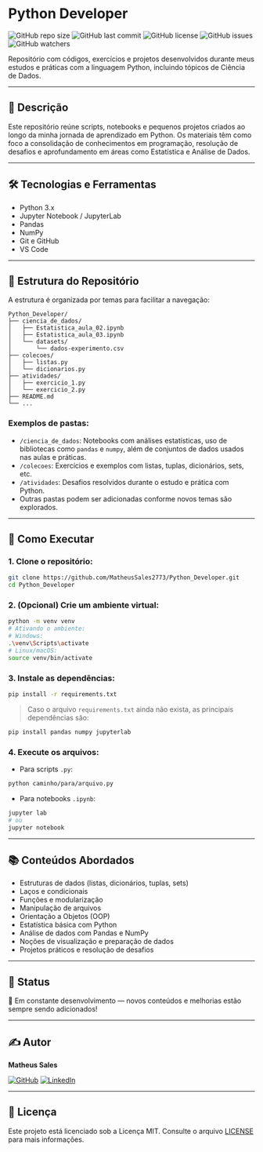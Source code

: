# Python Developer

![GitHub repo size](https://img.shields.io/github/repo-size/MatheusSales2773/Python_Developer)
![GitHub last commit](https://img.shields.io/github/last-commit/MatheusSales2773/Python_Developer)
![GitHub license](https://img.shields.io/github/license/MatheusSales2773/Python_Developer)
![GitHub issues](https://img.shields.io/github/issues/MatheusSales2773/Python_Developer)
![GitHub watchers](https://img.shields.io/github/watchers/MatheusSales2773/Python_Developer?style=social)

Repositório com códigos, exercícios e projetos desenvolvidos durante meus estudos e práticas com a linguagem Python, incluindo tópicos de Ciência de Dados.

---

## 📌 Descrição

Este repositório reúne scripts, notebooks e pequenos projetos criados ao longo da minha jornada de aprendizado em Python. Os materiais têm como foco a consolidação de conhecimentos em programação, resolução de desafios e aprofundamento em áreas como Estatística e Análise de Dados.

---

## 🛠️ Tecnologias e Ferramentas

- Python 3.x  
- Jupyter Notebook / JupyterLab  
- Pandas  
- NumPy  
- Git e GitHub  
- VS Code

---

## 📂 Estrutura do Repositório

A estrutura é organizada por temas para facilitar a navegação:

```text
Python_Developer/
├── ciencia_de_dados/
│   ├── Estatistica_aula_02.ipynb
│   ├── Estatistica_aula_03.ipynb
│   └── datasets/
│       └── dados-experimento.csv
├── colecoes/
│   ├── listas.py
│   └── dicionarios.py
├── atividades/
│   ├── exercicio_1.py
│   └── exercicio_2.py
├── README.md
└── ...
```

### Exemplos de pastas:

- `/ciencia_de_dados`: Notebooks com análises estatísticas, uso de bibliotecas como `pandas` e `numpy`, além de conjuntos de dados usados nas aulas e práticas.
- `/colecoes`: Exercícios e exemplos com listas, tuplas, dicionários, sets, etc.
- `/atividades`: Desafios resolvidos durante o estudo e prática com Python.
- Outras pastas podem ser adicionadas conforme novos temas são explorados.

---

## 🚀 Como Executar

### 1. Clone o repositório:

```bash
git clone https://github.com/MatheusSales2773/Python_Developer.git
cd Python_Developer
```

### 2. (Opcional) Crie um ambiente virtual:

```bash
python -m venv venv
# Ativando o ambiente:
# Windows:
.\venv\Scripts\activate
# Linux/macOS:
source venv/bin/activate
```

### 3. Instale as dependências:

```bash
pip install -r requirements.txt
```

> Caso o arquivo `requirements.txt` ainda não exista, as principais dependências são:
```bash
pip install pandas numpy jupyterlab
```

### 4. Execute os arquivos:

- Para scripts `.py`:
```bash
python caminho/para/arquivo.py
```

- Para notebooks `.ipynb`:
```bash
jupyter lab
# ou
jupyter notebook
```

---

## 📚 Conteúdos Abordados

- Estruturas de dados (listas, dicionários, tuplas, sets)
- Laços e condicionais
- Funções e modularização
- Manipulação de arquivos
- Orientação a Objetos (OOP)
- Estatística básica com Python
- Análise de dados com Pandas e NumPy
- Noções de visualização e preparação de dados
- Projetos práticos e resolução de desafios

---

## 🔄 Status

📖 Em constante desenvolvimento — novos conteúdos e melhorias estão sempre sendo adicionados!

---

## ✍️ Autor

**Matheus Sales**

[![GitHub](https://img.shields.io/badge/GitHub-100000?style=for-the-badge&logo=github&logoColor=white)](https://github.com/MatheusSales2773)
[![LinkedIn](https://img.shields.io/badge/LinkedIn-0077B5?style=for-the-badge&logo=linkedin&logoColor=white)](https://www.linkedin.com/in/matheus-sales-carvalho-037916269/)

---

## 📄 Licença

Este projeto está licenciado sob a Licença MIT. Consulte o arquivo [LICENSE](LICENSE) para mais informações.
```
